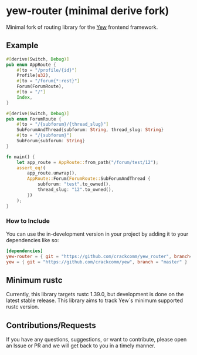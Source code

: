 # yew-router (minimal derive fork)

Minimal fork of routing library for the [Yew](https://github.com/yewstack/yew) frontend framework.

## Example

```rust
#[derive(Switch, Debug)]
pub enum AppRoute {
    #[to = "/profile/{id}"]
    Profile(u32),
    #[to = "/forum{*:rest}"]
    Forum(ForumRoute),
    #[to = "/"]
    Index,
}

#[derive(Switch, Debug)]
pub enum ForumRoute {
    #[to = "/{subforum}/{thread_slug}"]
    SubForumAndThread{subforum: String, thread_slug: String}
    #[to = "/{subforum}"]
    SubForum{subforum: String}
}

fn main() {
    let app_route = AppRoute::from_path("/forum/test/12");
    assert_eq!(
        app_route.unwrap(),
        AppRoute::Forum(ForumRoute::SubForumAndThread {
            subforum: "test".to_owned(),
            thread_slug: "12".to_owned(),
        })
    );
}
```

### How to Include

You can use the in-development version in your project by adding it to your dependencies like so:

```toml
[dependencies]
yew-router = { git = "https://github.com/crackcomm/yew_router", branch="master" }
yew = { git = "https://github.com/crackcomm/yew", branch = "master" }
```

## Minimum rustc
Currently, this library targets rustc 1.39.0, but development is done on the latest stable release.
This library aims to track Yew`s minimum supported rustc version.

## Contributions/Requests

If you have any questions, suggestions, or want to contribute, please open an Issue or PR and we will get back to you in a timely manner.
